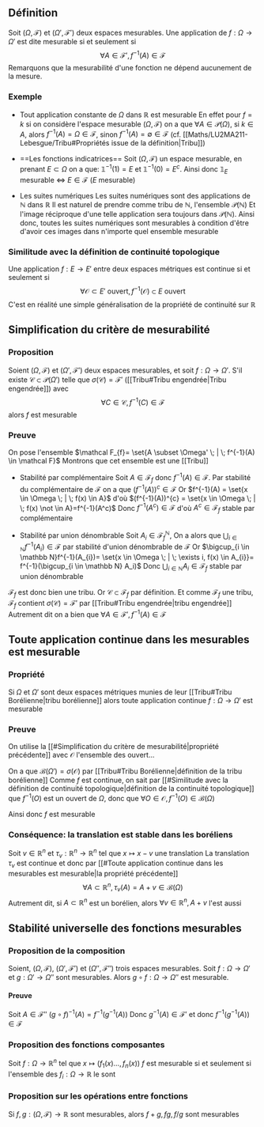 ## Définition
Soit $(\Omega, \mathcal F)$ et $(\Omega', \mathcal F')$ deux espaces mesurables. Une application de $f: \Omega \to \Omega'$ est dite mesurable si et seulement si
$$\forall A \in \mathcal F', f^{-1}(A) \in \mathcal F$$
Remarquons que la mesurabilité d'une fonction ne dépend aucunement de la mesure.
### Exemple
- Tout application constante de $\Omega$ dans $\mathbb R$ est mesurable
	En effet pour $f = k$ si on considère l'espace mesurable $(\Omega, \mathcal F)$ on a que
	$\forall A \in \mathcal P(\Omega)$, si $k \in A$, alors $f^{-1}(A) = \Omega \in \mathcal F$, sinon $f^{-1}(A) = \emptyset \in \mathcal F$ (cf. [[Maths/LU2MA211-Lebesgue/Tribu#Propriétés issue de la définition|Tribu]])

- ==Les fonctions indicatrices==
	Soit $(\Omega, \mathcal F)$ un espace mesurable, en prenant $E \subset \Omega$ on a que:
	$\mathbb 1^{-1}(1) = E$ et $\mathbb 1^{-1}(0) = E^c$. 
	Ainsi donc $\mathbb 1_{E}$ mesurable $\Leftrightarrow$ $E \in \mathcal F$ ($E$ mesurable)

- Les suites numériques
	 Les suites numériques sont des applications de $\mathbb{N}$ dans $\mathbb R$
	 Il est naturel de prendre comme tribu de $\mathbb N$, l'ensemble $\mathcal P(\mathbb N)$
	 Et l'image réciproque d'une telle application sera toujours dans $\mathcal P(\mathbb N)$.
	 Ainsi donc, toutes les suites numériques sont mesurables à condition d'être d'avoir ces images dans n'importe quel ensemble mesurable


### Similitude avec la définition de continuité topologique
Une application $f: E \to E'$ entre deux espaces métriques est continue si et seulement si
$$\forall \mathcal O \subset E' \text{ ouvert}, f^{-1}(\mathcal O) \subset E \text{ ouvert}$$
C'est en réalité une simple généralisation de la propriété de continuité sur $\mathbb R$ 

## Simplification du critère de mesurabilité
### Proposition
Soient $(\Omega, \mathcal F)$ et $(\Omega', \mathcal F')$ deux espaces mesurables, et soit $f: \Omega \to \Omega'$.
S'il existe $\mathcal C \subset \mathcal P(\Omega')$ telle que $\sigma(\mathcal C) = \mathcal F'$ ([[Tribu#Tribu engendrée|Tribu engendrée]]) avec
$$\forall C \in \mathcal C, f^{-1}(C) \in \mathcal F$$ alors $f$ est mesurable

### Preuve
On pose l'ensemble $\mathcal F_{f}= \set{A \subset \Omega' \; | \; f^{-1}(A) \in \mathcal F}$
Montrons que cet ensemble est une [[Tribu]] 

- Stabilité par complémentaire
	Soit $A \in \mathcal F_f$ donc $f^{-1}(A) \in \mathcal F$. Par stabilité du complémentaire de $\mathcal F$ on a que $(f^{-1}(A))^c \in \mathcal F$
	Or $f^{-1}(A) = \set{x \in \Omega \; | \; f(x) \in A}$ d'où $(f^{-1}(A))^{c} = \set{x \in \Omega \; | \; f(x) \not \in A}=f^{-1}(A^c)$ 
	Donc $f^{-1}(A^{c}) \in \mathcal F$ d'où $A^{c}\in \mathcal F_f$ stable par complémentaire

- Stabilité par union dénombrable
	Soit $A_{i}\in \mathcal F_f^{\mathbb N}$, On a alors que $\bigcup_{i \in \mathbb N}f^{-1}(A_{i})\in \mathcal F$ par stabilité d'union dénombrable de $\mathcal F$ 
	Or $\bigcup_{i \in \mathbb N}f^{-1}(A_{i})= \set{x \in \Omega \; | \; \exists i, f(x) \in A_{i}}= f^{-1}(\bigcup_{i \in \mathbb N} A_i)$
	Donc  $\bigcup_{i \in \mathbb N} A_{i}\in \mathcal F_f$ stable par union dénombrable

$\mathcal F_f$ est donc bien une tribu.
Or $\mathcal C \subset \mathcal F_{f}$ par définition. Et comme $\mathcal F_f$ une tribu, $\mathcal F_{f}$ contient $\sigma(\mathcal C) = \mathcal F'$ par [[Tribu#Tribu engendrée|tribu engendrée]]
Autrement dit on a bien que $\forall A \in \mathcal F', f^{-1}(A) \in \mathcal F$
$$\tag*{$\blacksquare$}$$
## Toute application continue dans les mesurables est mesurable

### Propriété
Si $\Omega$ et $\Omega'$ sont deux espaces métriques munies de leur [[Tribu#Tribu Borélienne|tribu borélienne]] alors toute application continue $f: \Omega \to \Omega'$ est mesurable

### Preuve
On utilise la [[#Simplification du critère de mesurabilité|propriété précédente]] avec $\mathcal O$ l'ensemble des ouvert...

On a que $\mathcal B(\Omega') = \sigma(\mathcal{O})$ par [[Tribu#Tribu Borélienne|définition de la tribu borélienne]]
Comme $f$ est continue, on sait par [[#Similitude avec la définition de continuité topologique|définition de la continuité topologique]] que $f^{-1}(O)$ est un ouvert de $\Omega$, donc que $\forall O \in \mathcal O, f^{-1}(O) \in \mathcal B(\Omega)$  

Ainsi donc $f$ est mesurable
$$\tag*{$\blacksquare$}$$
### Conséquence: la translation est stable dans les boréliens
Soit $v \in \mathbb R ^{n}$ et $\tau_{v}:\mathbb R ^{n} \to \mathbb{R}^{n}$ tel que $x \mapsto x-v$ une translation 
La translation $\tau_v$ est continue et donc par [[#Toute application continue dans les mesurables est mesurable|la propriété précédente]] $$\forall A \subset \mathbb R^{n}, \tau_{v}(A)= A+v \in \mathcal B(\Omega)$$
Autrement dit, si $A \subset \mathbb R^n$ est un borélien, alors $\forall v \in \mathbb{R}^{n}, A+v$ l'est aussi

## Stabilité universelle des fonctions mesurables

### Proposition de la composition
Soient, $(\Omega,\mathcal F)$, $(\Omega',\mathcal F')$ et $(\Omega'',\mathcal F'')$ trois espaces mesurables.
Soit $f: \Omega \to \Omega'$ et $g: \Omega' \to \Omega''$ sont mesurables. Alors $g \circ f: \Omega \to \Omega''$ est mesurable.

#### Preuve
Soit $A \in \mathcal F''$ $(g \circ f)^{-1}(A)=f^{-1}(g^{-1}(A))$ 
Donc $g^{-1}(A) \in \mathcal F'$ et donc $f^{-1}(g^{-1}(A)) \in \mathcal F$
$$\tag*{$\blacksquare$}$$
### Proposition des fonctions composantes
Soit $f: \Omega \to \mathbb{R}^{n}$ tel que $x \mapsto (f_{1}(x)\dots, f_n(x))$
$f$ est mesurable si et seulement si l'ensemble des $f_i: \Omega \to \mathbb{R}$ le sont


### Proposition sur les opérations entre fonctions
Si $f,g:(\Omega, \mathcal F) \to \mathbb R$ sont mesurables, alors $f + g, fg, f/g$ sont mesurables